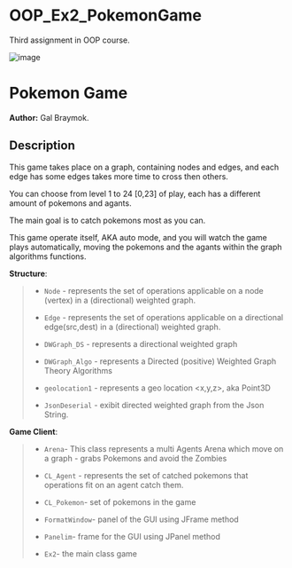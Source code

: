 # OOP_Ex2_PokemonGame
Third assignment in OOP course. 

![image](https://user-images.githubusercontent.com/69432977/102926451-aee92000-449d-11eb-9ad8-a9c82c5a78f2.png)


# Pokemon Game

**Author:** Gal Braymok.



## Description
This game takes place on a graph, containing nodes and edges, and each edge has some edges takes more time to cross then others.

You can choose from level 1 to 24 [0,23] of play, each has a different amount of pokemons and agants.

The main goal is to catch pokemons most as you can.

This game operate itself, AKA auto mode, and you will watch the game plays automatically, moving the pokemons and the agants within the graph algorithms functions.


**Structure**:
>
> - `Node` - represents the set of operations applicable on a node (vertex) in a (directional) weighted graph. 
>
> - `Edge` - represents the set of operations applicable on a directional edge(src,dest) in a (directional) weighted graph.
>
> - `DWGraph_DS` -  represents a directional weighted graph
>
> - `DWGraph_Algo` - represents a Directed (positive) Weighted Graph Theory Algorithms
>
> - `geolocation1` - represents a geo location <x,y,z>, aka Point3D
>
> - `JsonDeserial` - exibit directed weighted graph from the Json String.



**Game Client**:
>
> - `Arena`- This class represents a multi Agents Arena which move on a graph - grabs Pokemons and avoid the Zombies
>
> - `CL_Agent` - represents the set of catched pokemons that operations fit on an agent catch them.
>
> - `CL_Pokemon`- set of pokemons in the game
>
> - `FormatWindow`- panel of the GUI using JFrame method 
> 
> - `Panelim`- frame for the GUI using JPanel method
>
> - `Ex2`- the main class game








